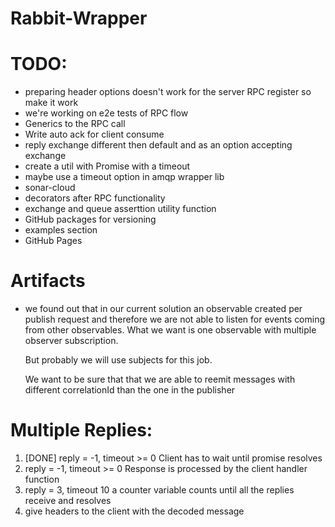# Rabbit-Wrapper

# TODO:

- preparing header options doesn't work for the server RPC register so make it work
- we're working on e2e tests of RPC flow
- Generics to the RPC call
- Write auto ack for client consume
- reply exchange different then default and as an option accepting exchange
- create a util with Promise with a timeout
- maybe use a timeout option in amqp wrapper lib
- sonar-cloud
- decorators after RPC functionality
- exchange and queue asserttion utility function
- GitHub packages for versioning
- examples section
- GitHub Pages

# Artifacts
- we found out that in our current solution an observable created per publish request and therefore
  we are not able to listen for events coming from other observables. What we want is one observable with multiple
  observer subscription.

  But probably we will use subjects for this job.

  We want to be sure that that we are able to reemit messages with different correlationId than the one in the publisher


# Multiple Replies:
1. [DONE] reply = -1, timeout >= 0 Client has to wait until promise resolves 
2. reply = -1, timeout >= 0 Response is processed by the client handler function
3. reply = 3, timeout 10 a counter variable counts until all the replies receive and resolves
4. give headers to the client with the decoded message


